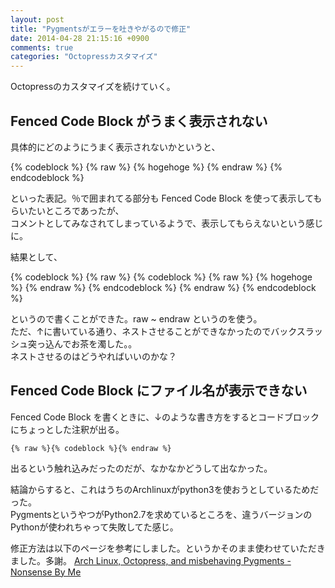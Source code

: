 ```yaml
---
layout: post
title: "Pygmentsがエラーを吐きやがるので修正"
date: 2014-04-28 21:15:16 +0900
comments: true
categories: "Octopressカスタマイズ"
---
```


Octopressのカスタマイズを続けていく。

## Fenced Code Block がうまく表示されない

具体的にどのようにうまく表示されないかというと、

{% codeblock %}
{% raw %}
{% hogehoge %}
{% endraw %}
{% endcodeblock %}

といった表記。％で囲まれてる部分も Fenced Code Block を使って表示してもらいたいところであったが、<br>
コメントとしてみなされてしまっているようで、表示してもらえないという感じに。

結果として、

{% codeblock %}
{% raw %}
{\% codeblock %}
{\% raw %}
{% hogehoge %}
{\% endraw %}
{\% endcodeblock %}
{% endraw %}
{% endcodeblock %}


というので書くことができた。raw ~ endraw というのを使う。<br>
ただ、↑に書いている通り、ネストさせることができなかったのでバックスラッシュ突っ込んでお茶を濁した。。<br>
ネストさせるのはどうやればいいのかな？

## Fenced Code Block にファイル名が表示できない

Fenced Code Block を書くときに、↓のような書き方をするとコードブロックにちょっとした注釈が出る。

`{% raw %}{% codeblock %}{% endraw %}`<br>

出るという触れ込みだったのだが、なかなかどうして出なかった。

結論からすると、これはうちのArchlinuxがpython3を使おうとしているためだった。<br>
PygmentsというやつがPython2.7を求めているところを、違うバージョンのPythonが使われちゃって失敗してた感じ。

修正方法は以下のページを参考にしました。というかそのまま使わせていただきました。多謝。
[Arch Linux, Octopress, and misbehaving Pygments - Nonsense By Me](http://www.nonsenseby.me/blog/2013/04/13/arch-linux/)


